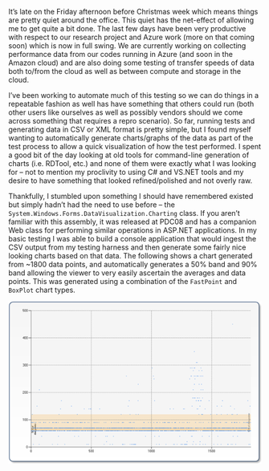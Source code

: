 It’s late on the Friday afternoon before Christmas week which means things are pretty quiet around the office. This
quiet has the net-effect of allowing me to get quite a bit done. The last few days have been very productive with
respect to our research project and Azure work (more on that coming soon) which is now in full swing. We are currently
working on collecting performance data from our codes running in Azure (and soon in the Amazon cloud) and are also
doing some testing of transfer speeds of data both to/from the cloud as well as between compute and storage in the cloud.

I’ve been working to automate much of this testing so we can do things in a repeatable fashion as well has have
something that others could run (both other users like ourselves as well as possibly vendors should we come across
something that requires a repro scenario). So far, running tests and generating data in CSV or XML format is pretty
simple, but I found myself wanting to automatically generate charts/graphs of the data as part of the test process to
allow a quick visualization of how the test performed. I spent a good bit of the day looking at old tools for
command-line generation of charts (i.e. RDTool, etc.) and none of them were exactly what I was looking for – not to
mention my proclivity to using C# and VS.NET tools and my desire to have something that looked refined/polished and not
overly raw.

Thankfully, I stumbled upon something I should have remembered existed but simply hadn’t had the need to use before –
the `System.Windows.Forms.DataVisualization.Charting` class. If you aren’t familiar with this assembly, it was released
at PDC08 and has a companion Web class for performing similar operations in ASP.NET applications. In my basic testing
I was able to build a console application that would ingest the CSV output from my testing harness and then generate
some fairly nice looking charts based on that data. The following shows a chart generated from ~1800 data points, and
automatically generates a 50% band and 90% band allowing the viewer to very easily ascertain the averages and data
points. This was generated using a combination of the `FastPoint` and `BoxPlot` chart types.

<img alt='Chart Image' src='/assets/images/chartImage_3766DE98.png' class='blogimage img-responsive'>